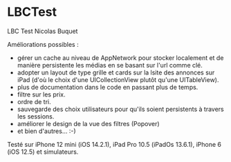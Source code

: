 # LBCTest
LBC Test Nicolas Buquet

Améliorations possibles :
  - gérer un cache au niveau de AppNetwork pour stocker localement et de manière persistente les médias en se basant sur l'url comme clé.
  - adopter un layout de type grille et cards sur la lsite des annonces sur iPad (d'où le choix d'une UICollectionView plutôt qu'une UITableView).
  - plus de documentation dans le code en passant plus de temps.
  - filtre sur les prix.
  - ordre de tri.
  - sauvegarde des choix utilisateurs pour qu'ils soient persistents à travers les sessions.
  - améliorer le design de la vue des filtres (Popover)
  - et bien d'autres… :-)

Testé sur iPhone 12 mini (iOS 14.2.1), iPad Pro 10.5 (iPadOs 13.6.1), iPhone 6 (iOS 12.5) et simulateurs.
